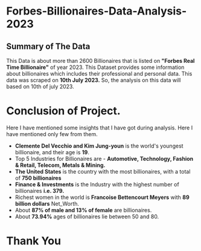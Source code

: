 # Forbes-Billionaires-Data-Analysis-2023

## Summary of The Data
This Data is about more than 2600 Billionaires that is listed on <b>"Forbes Real Time Billionaire"</b> of year 2023. This Dataset provides some information about billionaires which includes their professional and personal data. This data was scraped on <b>10th July 2023.</b> So, the analysis on this data will based on 10th of july 2023.


# Conclusion of Project.
Here I have mentioned some insights that I have got during analysis. Here I have mentioned only few from them.
<ul>
  <li> <b>Clemente Del Vecchio and Kim Jung-youn</b> is the world's youngest billionaire, and their age is <b>19</b>.</li>
  <li> Top 5 Industries for Billionaires are - <b>Automotive, Technology, Fashion & Retail, Telecom, Metals & Mining.</b></li>
  <li> <b>The United States</b> is the country with the most billionaires, with a total of <b>750 billionaires</b></li>
  <li> <b>Finance & Investments</b> is the Industry with the highest number of billionaires <b>i.e. 379.</b></li>
  <li> Richest women in the world is <b>Francoise Bettencourt Meyers</b> with <b>89 billion dollars</b> Net_Worth.</li>
  <li> About <b>87% of male and 13% of female</b> are billionaires.</li>
  <li> About <b>73.94%</b> ages of billionaires lie between 50 and 80.</li>
</ul>

# Thank You
